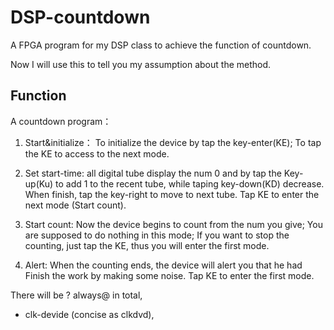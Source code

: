 # DSP-countdown
A FPGA program for my DSP class to achieve the function of countdown.

Now I will use this to tell you my assumption about the method.

## Function

   A countdown program：
1. Start&initialize：
       To initialize the device by tap the key-enter(KE);
       To tap the KE to access to the next mode.

2. Set start-time: 
       all digital tube display the num 0 and by tap the Key-up(Ku) 
   to add 1 to the recent tube, while taping key-down(KD) decrease.
       When finish, tap the key-right to move to next tube.
       Tap KE to enter the next mode (Start count).

3. Start count:
       Now the device begins to count from the num you give;
       You are supposed to do nothing in this mode;
       If you want to stop the counting, just tap the KE, thus you
   will enter the first mode.

4. Alert:
       When the counting ends, the device will alert you that he had
   Finish the work by making some noise.
       Tap KE to enter the first mode.


There will be ? always@ in total, 
- clk-devide (concise as clkdvd), 
 